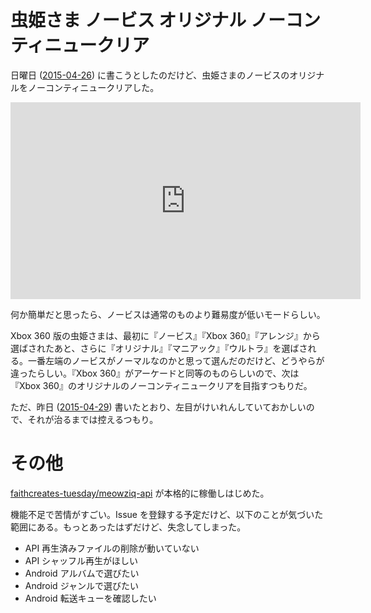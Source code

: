 # 虫姫さま ノービス オリジナル ノーコンティニュークリア

日曜日 ([2015-04-26][]) に書こうとしたのだけど、虫姫さまのノービスのオリジナルをノーコンティニュークリアした。

<iframe width="560" height="315" src="https://www.youtube.com/embed/CMO3MGfhsc0" frameborder="0" allowfullscreen></iframe>

何か簡単だと思ったら、ノービスは通常のものより難易度が低いモードらしい。

Xbox 360 版の虫姫さまは、最初に『ノービス』『Xbox 360』『アレンジ』から選ばされたあと、さらに『オリジナル』『マニアック』『ウルトラ』を選ばされる。一番左端のノービスがノーマルなのかと思って選んだのだけど、どうやらが違ったらしい。『Xbox 360』がアーケードと同等のものらしいので、次は『Xbox 360』のオリジナルのノーコンティニュークリアを目指すつもりだ。

ただ、昨日 ([2015-04-29][]) 書いたとおり、左目がけいれんしていておかしいので、それが治るまでは控えるつもり。

# その他

[faithcreates-tuesday/meowziq-api][] が本格的に稼働しはじめた。

機能不足で苦情がすごい。Issue を登録する予定だけど、以下のことが気づいた範囲にある。もっとあったはずだけど、失念してしまった。

- API 再生済みファイルの削除が動いていない
- API シャッフル再生がほしい
- Android アルバムで選びたい
- Android ジャンルで選びたい
- Android 転送キューを確認したい

[faithcreates-tuesday/meowziq-api]: https://github.com/faithcreates-tuesday/meowziq-api
[2015-04-26]: https://blog.bouzuya.net/2015/04/26/
[2015-04-29]: https://blog.bouzuya.net/2015/04/29/

